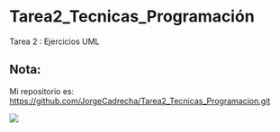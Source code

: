# Tarea2_Tecnicas_Programación
Tarea 2 : Ejercicios UML

## Nota:
Mi repositorio es: https://github.com/JorgeCadrecha/Tarea2_Tecnicas_Programacion.git

<img src="https://www.plantuml.com/plantuml/svg/POz1IiKm48RtEKNeLX1YSHCGMcftwi8R3CbGKoQ9J9A5YeVfMNenGx2yFjxo_vFluvyXPU1SF0b3a98qIa-EJQ4eVyITd295ba-oUyE5OrURPxTl7ZF7sYeXViK_o4g_eydx5fO3VebXSRdO-hElSGpcep0qxcm6Xh12Tr6P1pqLi0psngFk7y_i-5te1ABICxdFXDVRHm_iYDhyUKNv2b_jeJyoXfRREGC6Mppz0G00">
